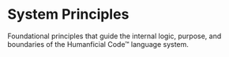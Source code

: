 # System Principles

Foundational principles that guide the internal logic, purpose, and boundaries of the Humanficial Code™ language system.